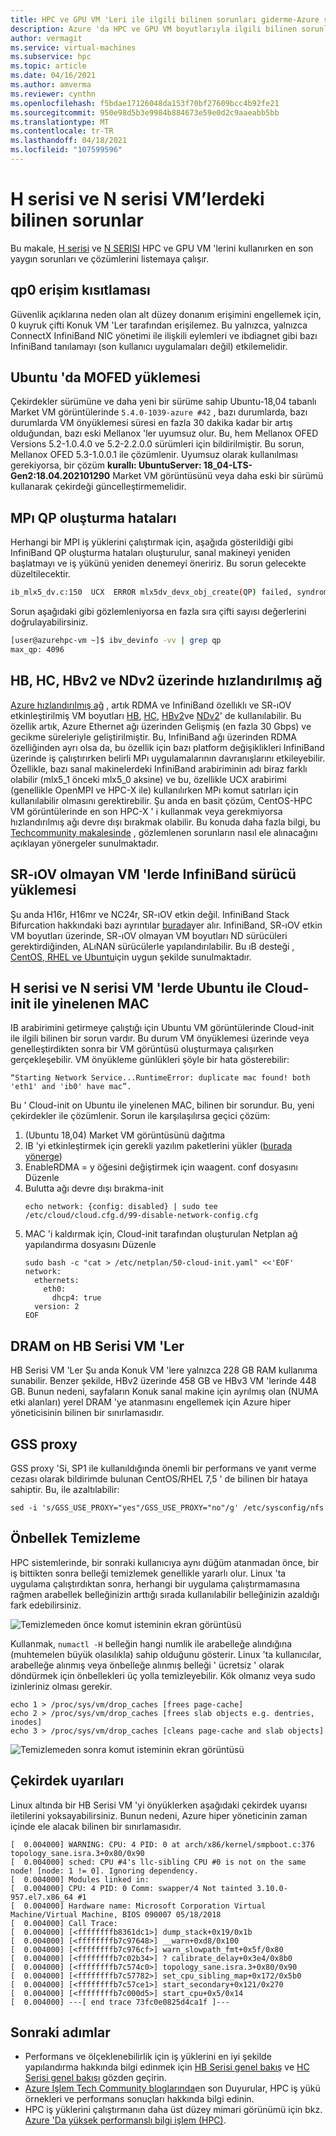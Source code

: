 ```yaml
---
title: HPC ve GPU VM 'Leri ile ilgili bilinen sorunları giderme-Azure sanal makineleri | Microsoft Docs
description: Azure 'da HPC ve GPU VM boyutlarıyla ilgili bilinen sorunları giderme hakkında bilgi edinin.
author: vermagit
ms.service: virtual-machines
ms.subservice: hpc
ms.topic: article
ms.date: 04/16/2021
ms.author: amverma
ms.reviewer: cynthn
ms.openlocfilehash: f5bdae17126048da153f70bf27609bcc4b92fe21
ms.sourcegitcommit: 950e98d5b3e9984b884673e59e0d2c9aaeabb5bb
ms.translationtype: MT
ms.contentlocale: tr-TR
ms.lasthandoff: 04/18/2021
ms.locfileid: "107599596"
---
```

# <a name="known-issues-with-h-series-and-n-series-vms"></a>H serisi ve N serisi VM’lerdeki bilinen sorunlar

Bu makale, [H serisi](../../sizes-hpc.md) ve [N SERISI](../../sizes-gpu.md) HPC ve GPU VM 'lerini kullanırken en son yaygın sorunları ve çözümlerini listemaya çalışır.

## <a name="qp0-access-restriction"></a>qp0 erişim kısıtlaması

Güvenlik açıklarına neden olan alt düzey donanım erişimini engellemek için, 0 kuyruk çifti Konuk VM 'Ler tarafından erişilemez. Bu yalnızca, yalnızca ConnectX InfiniBand NIC yönetimi ile ilişkili eylemleri ve ibdiagnet gibi bazı InfiniBand tanılamayı (son kullanıcı uygulamaları değil) etkilemelidir.

## <a name="mofed-installation-on-ubuntu"></a>Ubuntu 'da MOFED yüklemesi
Çekirdekler sürümüne ve daha yeni bir sürüme sahip Ubuntu-18,04 tabanlı Market VM görüntülerinde `5.4.0-1039-azure #42` , bazı durumlarda, bazı durumlarda VM önyüklemesi süresi en fazla 30 dakika kadar bir artış olduğundan, bazı eski Mellanox 'ler uyumsuz olur. Bu, hem Mellanox OFED Versions 5.2-1.0.4.0 ve 5.2-2.2.0.0 sürümleri için bildirilmiştir. Bu sorun, Mellanox OFED 5.3-1.0.0.1 ile çözümlenir.
Uyumsuz olarak kullanılması gerekiyorsa, bir çözüm **kurallı: UbuntuServer: 18_04-LTS-Gen2:18.04.202101290** Market VM görüntüsünü veya daha eski bir sürümü kullanarak çekirdeği güncelleştirmemelidir.

## <a name="mpi-qp-creation-errors"></a>MPı QP oluşturma hataları
Herhangi bir MPI iş yüklerini çalıştırmak için, aşağıda gösterildiği gibi InfiniBand QP oluşturma hataları oluşturulur, sanal makineyi yeniden başlatmayı ve iş yükünü yeniden denemeyi öneririz. Bu sorun gelecekte düzeltilecektir.

```bash
ib_mlx5_dv.c:150  UCX  ERROR mlx5dv_devx_obj_create(QP) failed, syndrome 0: Invalid argument
```

Sorun aşağıdaki gibi gözlemleniyorsa en fazla sıra çifti sayısı değerlerini doğrulayabilirsiniz.
```bash
[user@azurehpc-vm ~]$ ibv_devinfo -vv | grep qp
max_qp: 4096
```

## <a name="accelerated-networking-on-hb-hc-hbv2-and-ndv2"></a>HB, HC, HBv2 ve NDv2 üzerinde hızlandırılmış ağ

[Azure hızlandırılmış ağ](https://azure.microsoft.com/blog/maximize-your-vm-s-performance-with-accelerated-networking-now-generally-available-for-both-windows-and-linux/) , artık RDMA ve InfiniBand özellıklı ve SR-ıOV etkinleştirilmiş VM boyutları [HB](../../hb-series.md), [HC](../../hc-series.md), [HBv2](../../hbv2-series.md)ve [NDv2](../../ndv2-series.md)' de kullanılabilir. Bu özellik artık, Azure Ethernet ağı üzerinden Gelişmiş (en fazla 30 Gbps) ve gecikme süreleriyle geliştirilmiştir. Bu, InfiniBand ağı üzerinden RDMA özelliğinden ayrı olsa da, bu özellik için bazı platform değişiklikleri InfiniBand üzerinde iş çalıştırırken belirli MPı uygulamalarının davranışlarını etkileyebilir. Özellikle, bazı sanal makinelerdeki InfiniBand arabiriminin adı biraz farklı olabilir (mlx5_1 önceki mlx5_0 aksine) ve bu, özellikle UCX arabirimi (genellikle OpenMPI ve HPC-X ile) kullanılırken MPı komut satırları için kullanılabilir olmasını gerektirebilir. Şu anda en basit çözüm, CentOS-HPC VM görüntülerinde en son HPC-X ' i kullanmak veya gerekmiyorsa hızlandırılmış ağı devre dışı bırakmak olabilir.
Bu konuda daha fazla bilgi, bu [Techcommunity makalesinde](https://techcommunity.microsoft.com/t5/azure-compute/accelerated-networking-on-hb-hc-and-hbv2/ba-p/2067965) , gözlemlenen sorunların nasıl ele alınacağını açıklayan yönergeler sunulmaktadır.

## <a name="infiniband-driver-installation-on-non-sr-iov-vms"></a>SR-ıOV olmayan VM 'lerde InfiniBand sürücü yüklemesi

Şu anda H16r, H16mr ve NC24r, SR-ıOV etkin değil. InfiniBand Stack Bifurcation hakkındaki bazı ayrıntılar [burada](../../sizes-hpc.md#rdma-capable-instances)yer alır.
InfiniBand, SR-ıOV etkin VM boyutları üzerinde, SR-ıOV olmayan VM boyutları ND sürücüleri gerektirdiğinden, ALıNAN sürücülerle yapılandırılabilir. Bu ıB desteği [, CentOS, RHEL ve Ubuntu](configure.md)için uygun şekilde sunulmaktadır.

## <a name="duplicate-mac-with-cloud-init-with-ubuntu-on-h-series-and-n-series-vms"></a>H serisi ve N serisi VM 'lerde Ubuntu ile Cloud-init ile yinelenen MAC

IB arabirimini getirmeye çalıştığı için Ubuntu VM görüntülerinde Cloud-init ile ilgili bilinen bir sorun vardır. Bu durum VM önyüklemesi üzerinde veya genelleştirdikten sonra bir VM görüntüsü oluşturmaya çalışırken gerçekleşebilir. VM önyükleme günlükleri şöyle bir hata gösterebilir:
```console
“Starting Network Service...RuntimeError: duplicate mac found! both 'eth1' and 'ib0' have mac”.
```

Bu ' Cloud-init on Ubuntu ile yinelenen MAC, bilinen bir sorundur. Bu, yeni çekirdekler ile çözümlenir. Sorun ile karşılaşılırsa geçici çözüm:
1) (Ubuntu 18,04) Market VM görüntüsünü dağıtma
2) IB 'yi etkinleştirmek için gerekli yazılım paketlerini yükler ([burada yönerge](https://techcommunity.microsoft.com/t5/azure-compute/configuring-infiniband-for-ubuntu-hpc-and-gpu-vms/ba-p/1221351))
3) EnableRDMA = y öğesini değiştirmek için waagent. conf dosyasını Düzenle
4) Bulutta ağı devre dışı bırakma-init
    ```console
    echo network: {config: disabled} | sudo tee /etc/cloud/cloud.cfg.d/99-disable-network-config.cfg
    ```
5) MAC 'i kaldırmak için, Cloud-init tarafından oluşturulan Netplan ağ yapılandırma dosyasını Düzenle
    ```console
    sudo bash -c "cat > /etc/netplan/50-cloud-init.yaml" <<'EOF'
    network:
      ethernets:
        eth0:
          dhcp4: true
      version: 2
    EOF
    ```

## <a name="dram-on-hb-series-vms"></a>DRAM on HB Serisi VM 'Ler

HB Serisi VM 'Ler Şu anda Konuk VM 'lere yalnızca 228 GB RAM kullanıma sunabilir. Benzer şekilde, HBv2 üzerinde 458 GB ve HBv3 VM 'lerinde 448 GB. Bunun nedeni, sayfaların Konuk sanal makine için ayrılmış olan (NUMA etki alanları) yerel DRAM 'ye atanmasını engellemek için Azure hiper yöneticisinin bilinen bir sınırlamasıdır.

## <a name="gss-proxy"></a>GSS proxy

GSS proxy 'Si, SP1 ile kullanıldığında önemli bir performans ve yanıt verme cezası olarak bildirimde bulunan CentOS/RHEL 7,5 ' de bilinen bir hataya sahiptir. Bu, ile azaltılabilir:

```console
sed -i 's/GSS_USE_PROXY="yes"/GSS_USE_PROXY="no"/g' /etc/sysconfig/nfs
```

## <a name="cache-cleaning"></a>Önbellek Temizleme

HPC sistemlerinde, bir sonraki kullanıcıya aynı düğüm atanmadan önce, bir iş bittikten sonra belleği temizlemek genellikle yararlı olur. Linux 'ta uygulama çalıştırdıktan sonra, herhangi bir uygulama çalıştırmamasına rağmen arabellek belleğinizin arttığı sırada kullanılabilir belleğinizin azaldığı fark edebilirsiniz.

![Temizlemeden önce komut isteminin ekran görüntüsü](./media/known-issues/cache-cleaning-1.png)

Kullanmak, `numactl -H` belleğin hangi numlik ile arabelleğe alındığına (muhtemelen büyük olasılıkla) sahip olduğunu gösterir. Linux 'ta kullanıcılar, arabelleğe alınmış veya önbelleğe alınmış belleği ' ücretsiz ' olarak döndürmek için önbellekleri üç yolla temizleyebilir. Kök olmanız veya sudo izinleriniz olması gerekir.

```console
echo 1 > /proc/sys/vm/drop_caches [frees page-cache]
echo 2 > /proc/sys/vm/drop_caches [frees slab objects e.g. dentries, inodes]
echo 3 > /proc/sys/vm/drop_caches [cleans page-cache and slab objects]
```

![Temizlemeden sonra komut isteminin ekran görüntüsü](./media/known-issues/cache-cleaning-2.png)

## <a name="kernel-warnings"></a>Çekirdek uyarıları

Linux altında bir HB Serisi VM 'yi önyüklerken aşağıdaki çekirdek uyarısı iletilerini yoksayabilirsiniz. Bunun nedeni, Azure hiper yöneticinin zaman içinde ele alacak bilinen bir sınırlamasıdır.

```console
[  0.004000] WARNING: CPU: 4 PID: 0 at arch/x86/kernel/smpboot.c:376 topology_sane.isra.3+0x80/0x90
[  0.004000] sched: CPU #4's llc-sibling CPU #0 is not on the same node! [node: 1 != 0]. Ignoring dependency.
[  0.004000] Modules linked in:
[  0.004000] CPU: 4 PID: 0 Comm: swapper/4 Not tainted 3.10.0-957.el7.x86_64 #1
[  0.004000] Hardware name: Microsoft Corporation Virtual Machine/Virtual Machine, BIOS 090007 05/18/2018
[  0.004000] Call Trace:
[  0.004000] [<ffffffffb8361dc1>] dump_stack+0x19/0x1b
[  0.004000] [<ffffffffb7c97648>] __warn+0xd8/0x100
[  0.004000] [<ffffffffb7c976cf>] warn_slowpath_fmt+0x5f/0x80
[  0.004000] [<ffffffffb7c02b34>] ? calibrate_delay+0x3e4/0x8b0
[  0.004000] [<ffffffffb7c574c0>] topology_sane.isra.3+0x80/0x90
[  0.004000] [<ffffffffb7c57782>] set_cpu_sibling_map+0x172/0x5b0
[  0.004000] [<ffffffffb7c57ce1>] start_secondary+0x121/0x270
[  0.004000] [<ffffffffb7c000d5>] start_cpu+0x5/0x14
[  0.004000] ---[ end trace 73fc0e0825d4ca1f ]---
```


## <a name="next-steps"></a>Sonraki adımlar

- Performans ve ölçeklenebilirlik için iş yüklerini en iyi şekilde yapılandırma hakkında bilgi edinmek için [HB Serisi genel bakış](hb-series-overview.md) ve [HC Serisi genel bakışı](hc-series-overview.md) gözden geçirin.
- [Azure Işlem Tech Community bloglarında](https://techcommunity.microsoft.com/t5/azure-compute/bg-p/AzureCompute)en son Duyurular, HPC iş yükü örnekleri ve performans sonuçları hakkında bilgi edinin.
- HPC iş yüklerini çalıştırmanın daha üst düzey mimari görünümü için bkz. [Azure 'Da yüksek performanslı bilgi işlem (HPC)](/azure/architecture/topics/high-performance-computing/).
